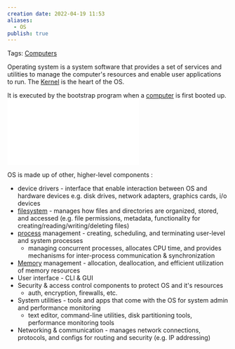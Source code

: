 ```yaml
---
creation date: 2022-04-19 11:53
aliases:
  - OS
publish: true
---
```

Tags: [Computers](../Computers.md) 

Operating system is a system software that provides a set of services and utilities to manage the computer's resources and enable user applications to run. The [Kernel](./Kernel.md) is the heart of the OS.

It is executed by the bootstrap program when a [computer](../Computers.md) is first booted up. 
![Drawing_2023-06-19 computer layers diagram.excalidraw.svg](../images/Drawing_2023-06-19%20computer%20layers%20diagram.excalidraw.svg.md)

OS is made up of other, higher-level components :
- device drivers - interface that enable interaction between OS and hardware devices e.g. disk drives, network adapters, graphics cards, i/o devices
- [filesystem](./Linux%20Filesystem.md) - manages how files and directories are organized, stored, and accessed (e.g. file permissions, metadata, functionality for creating/reading/writing/deleting files)
- [process](./Processes%20vs%20Threads.md) management - creating, scheduling, and terminating user-level and system processes
	- managing concurrent processes, allocates CPU time, and provides mechanisms for inter-process communication & synchronization
- [Memory](Memory.md) management - allocation, deallocation, and efficient utilization of memory resources
- User interface - CLI  & GUI
- Security & access control components to protect OS and it's resources
	- auth, encryption, firewalls, etc.
- System utilities - tools and apps that come with the OS for system admin and performance monitoring
	- text editor, command-line utilities, disk partitioning tools, performance monitoring tools
 - Networking & communication - manages network connections, protocols, and configs for routing and security (e.g. IP addressing)